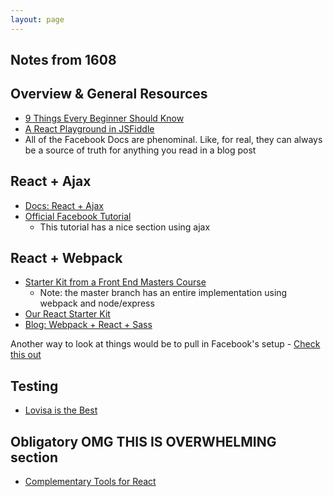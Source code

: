 ```yaml
---
layout: page
---
```


## Notes from 1608

## Overview & General Resources

- [9 Things Every Beginner Should Know](https://camjackson.net/post/9-things-every-reactjs-beginner-should-know)
- [A React Playground in JSFiddle](https://jsfiddle.net/reactjs/69z2wepo/)
- All of the Facebook Docs are phenominal. Like, for real, they can always be a source of truth for anything you read in a blog post

## React + Ajax

- [Docs: React + Ajax](https://facebook.github.io/react/tips/initial-ajax.html)
- [Official Facebook Tutorial](https://facebook.github.io/react/docs/tutorial.html)
  - This tutorial has a nice section using ajax

## React + Webpack

- [Starter Kit from a Front End Masters Course](https://github.com/btholt/complete-intro-to-react/tree/start)
  - Note: the master branch has an entire implementation using webpack and node/express
- [Our React Starter Kit](https://github.com/turingschool-examples/react-starter-kit)
- [Blog: Webpack + React + Sass](https://www.jonathan-petitcolas.com/2015/05/15/howto-setup-webpack-on-es6-react-application-with-sass.html)

Another way to look at things would be to pull in Facebook's setup - [Check this out](https://facebook.github.io/react/blog/2016/07/22/create-apps-with-no-configuration.html)

## Testing

- [Lovisa is the Best](https://github.com/applegrain/react-tdd-exercises/tree/a2d6197df8ac4e3a4a39dffd93d78bb6479e6bc0)

## Obligatory OMG THIS IS OVERWHELMING section

- [Complementary Tools for React](https://github.com/facebook/react/wiki/Complementary-Tools)